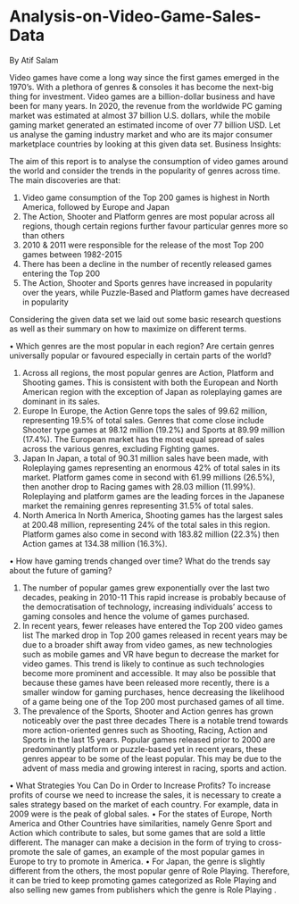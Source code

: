 # Analysis-on-Video-Game-Sales-Data

By Atif Salam

Video games have come a long way since the first games emerged in the 1970’s. With a plethora of genres & consoles it has become the next-big thing for investment. Video games are a billion-dollar business and have been for many years. In 2020, the revenue from the worldwide PC gaming market was estimated at almost 37 billion U.S. dollars, while the mobile gaming market generated an estimated income of over 77 billion USD. Let us analyse the gaming industry market and who are its major consumer marketplace countries by looking at this given data set.
Business Insights:

The aim of this report is to analyse the consumption of video games around the world and consider the trends in the popularity of genres across time.
The main discoveries are that:
1.	Video game consumption of the Top 200 games is highest in North America, followed by Europe and Japan
2.	The Action, Shooter and Platform genres are most popular across all regions, though certain regions further favour particular genres more so than others
3.	2010 & 2011 were responsible for the release of the most Top 200 games between 1982-2015
4.	There has been a decline in the number of recently released games entering the Top 200
5.	The Action, Shooter and Sports genres have increased in popularity over the years, while Puzzle-Based and Platform games have decreased in popularity

Considering the given data set we laid out some basic research questions as well as their summary on how to maximize on different terms.

•	Which genres are the most popular in each region? Are certain genres universally popular or favoured especially in certain parts of the world?
1.	Across all regions, the most popular genres are Action, Platform and Shooting games.
This is consistent with both the European and North American region with the exception of Japan as roleplaying games are dominant in its sales.
2.	Europe
In Europe, the Action Genre tops the sales of 99.62 million, representing 19.5% of total sales. Genres that come close include Shooter type games at 98.12 million (19.2%) and Sports at 89.99 million (17.4%). The European market has the most equal spread of sales across the various genres, excluding Fighting games.
3.	Japan
In Japan, a total of 90.31 million sales have been made, with Roleplaying games representing an enormous 42% of total sales in its market. Platform games come in second with 61.99 millions (26.5%), then another drop to Racing games with 28.03 million (11.99%). Roleplaying and platform games are the leading forces in the Japanese market the remaining genres representing 31.5% of total sales.
4.	North America
In North America, Shooting games has the largest sales at 200.48 million, representing 24% of the total sales in this region. Platform games also come in second with 183.82 million (22.3%) then Action games at 134.38 million (16.3%).

•	How have gaming trends changed over time? What do the trends say about the future of gaming?
1.	The number of popular games grew exponentially over the last two decades, peaking in 2010-11
This rapid increase is probably because of the democratisation of technology, increasing individuals’ access to gaming consoles and hence the volume of games purchased.
2.	In recent years, fewer releases have entered the Top 200 video games list
The marked drop in Top 200 games released in recent years may be due to a broader shift away from video games, as new technologies such as mobile games and VR have begun to decrease the market for video games. This trend is likely to continue as such technologies become more prominent and accessible.
It may also be possible that because these games have been released more recently, there is a smaller window for gaming purchases, hence decreasing the likelihood of a game being one of the Top 200 most purchased games of all time.
3.	The prevalence of the Sports, Shooter and Action genres has grown noticeably over the past three decades
There is a notable trend towards more action-oriented genres such as Shooting, Racing, Action and Sports in the last 15 years.
Popular games released prior to 2000 are predominantly platform or puzzle-based yet in recent years, these genres appear to be some of the least popular.
This may be due to the advent of mass media and growing interest in racing, sports and action.

•	What Strategies You Can Do in Order to Increase Profits?
To increase profits of course we need to increase the sales, it is necessary to create a sales strategy based on the market of each country. For example, data in 2009 were is the peak of global sales.
•	For the states of Europe, North America and Other Countries have similarities, namely Genre Sport and Action which contribute to sales, but some games that are sold a little different. The manager can make a decision in the form of trying to cross-promote the sale of games, an example of the most popular games in Europe to try to promote in America.
•	For Japan, the genre is slightly different from the others, the most popular genre of Role Playing. Therefore, it can be tried to keep promoting games categorized as Role Playing and also selling new games from publishers which the genre is Role Playing .

